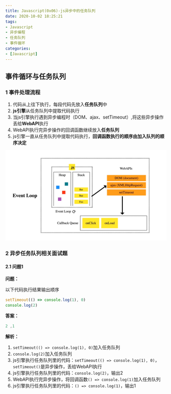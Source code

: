 ```yaml
---
title: Javascript(0x06)-js异步中的任务队列
date: 2020-10-02 18:25:21
tags:
- Javascript
- 异步编程
- 任务队列
- 事件循环
categories:
- [Javascript]
---
```




##  事件循环与任务队列

###  1 事件处理流程

1. 代码从上往下执行，每段代码先放入**任务队列**中
2. **js引擎**从任务队列中提取代码执行
3. 当js引擎执行遇到异步编程时（DOM、ajax、setTimeout）,将这些异步操作丢给**WebAPI**执行
4. WebAPI执行完异步操作的回调函数继续放入**任务队列**
5. js引擎一直从任务队列中提取代码执行，**回调函数执行的顺序由加入队列的顺序决定**

![image-20201002182822386](Javascript(0x06)-js异步中的任务队列/image-20201002182822386.png)

###  2 异步任务队列相关面试题

####  2.1 问题1

**问题：**

以下代码执行结果输出顺序

```js
setTimeout(() => console.log(1), 0)
console.log(2)
```

**答案：**

```js
2 ,1
```

**解析：**

1. `setTimeout(() => console.log(1), 0)`加入任务队列
2. `console.log(2)`加入任务队列
3. js引擎执行任务队列里的代码：`setTimeout(() => console.log(1), 0)`，`setTimeout()`是异步操作，丢给WebAPI执行
4. js引擎执行任务队列里的代码：`console.log(2)`，输出2
5. WebAPI执行完异步操作，将回调函数`() => console.log(1)`加入任务队列
6. js引擎执行任务队列里的代码：`() => console.log(1)`，输出1


